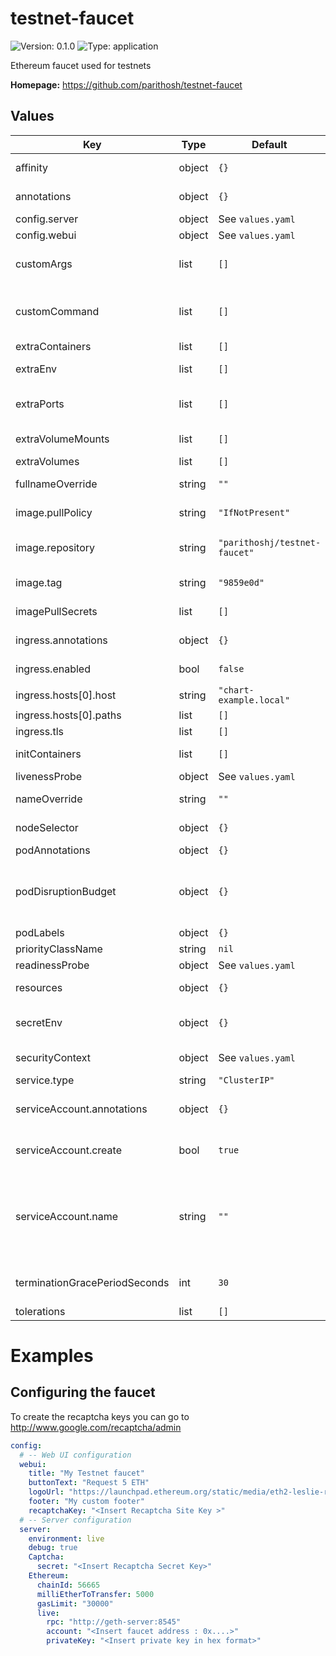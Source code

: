 
# testnet-faucet

![Version: 0.1.0](https://img.shields.io/badge/Version-0.1.0-informational?style=flat-square) ![Type: application](https://img.shields.io/badge/Type-application-informational?style=flat-square)

Ethereum faucet used for testnets

**Homepage:** <https://github.com/parithosh/testnet-faucet>

## Values

| Key | Type | Default | Description |
|-----|------|---------|-------------|
| affinity | object | `{}` | Affinity configuration for pods |
| annotations | object | `{}` | Annotations for the Deployment |
| config.server | object | See `values.yaml` | Server configuration |
| config.webui | object | See `values.yaml` | Web UI configuration |
| customArgs | list | `[]` | Custom args for the testnet-faucet container |
| customCommand | list | `[]` | Command replacement for the testnet-faucet container |
| extraContainers | list | `[]` | Additional containers |
| extraEnv | list | `[]` | Additional env variables |
| extraPorts | list | `[]` | Additional ports. Useful when using extraContainers |
| extraVolumeMounts | list | `[]` | Additional volume mounts |
| extraVolumes | list | `[]` | Additional volumes |
| fullnameOverride | string | `""` | Overrides the chart's computed fullname |
| image.pullPolicy | string | `"IfNotPresent"` | testnet-faucet container pull policy |
| image.repository | string | `"parithoshj/testnet-faucet"` | testnet-faucet container image repository |
| image.tag | string | `"9859e0d"` | testnet-faucet container image tag |
| imagePullSecrets | list | `[]` | Image pull secrets for Docker images |
| ingress.annotations | object | `{}` | Annotations for Ingress |
| ingress.enabled | bool | `false` | Ingress resource for the HTTP API |
| ingress.hosts[0].host | string | `"chart-example.local"` |  |
| ingress.hosts[0].paths | list | `[]` |  |
| ingress.tls | list | `[]` | Ingress TLS |
| initContainers | list | `[]` | Additional init containers |
| livenessProbe | object | See `values.yaml` | Liveness probe |
| nameOverride | string | `""` | Overrides the chart's name |
| nodeSelector | object | `{}` | Node selector for pods |
| podAnnotations | object | `{}` | Pod annotations |
| podDisruptionBudget | object | `{}` | Define the PodDisruptionBudget spec If not set then a PodDisruptionBudget will not be created |
| podLabels | object | `{}` | Pod labels |
| priorityClassName | string | `nil` | Pod priority class |
| readinessProbe | object | See `values.yaml` | Readiness probe |
| resources | object | `{}` | Resource requests and limits |
| secretEnv | object | `{}` | Secret env variables injected via a created secret |
| securityContext | object | See `values.yaml` | The security context for pods |
| service.type | string | `"ClusterIP"` | Service type |
| serviceAccount.annotations | object | `{}` | Annotations to add to the service account |
| serviceAccount.create | bool | `true` | Specifies whether a service account should be created |
| serviceAccount.name | string | `""` | The name of the service account to use. If not set and create is true, a name is generated using the fullname template |
| terminationGracePeriodSeconds | int | `30` | How long to wait until the pod is forcefully terminated |
| tolerations | list | `[]` | Tolerations for pods |

# Examples

## Configuring the faucet

To create the recaptcha keys you can go to http://www.google.com/recaptcha/admin

```yaml
config:
  # -- Web UI configuration
  webui:
    title: "My Testnet faucet"
    buttonText: "Request 5 ETH"
    logoUrl: "https://launchpad.ethereum.org/static/media/eth2-leslie-rhino.243747b9.png"
    footer: "My custom footer"
    recaptchaKey: "<Insert Recaptcha Site Key >"
  # -- Server configuration
  server:
    environment: live
    debug: true
    Captcha:
      secret: "<Insert Recaptcha Secret Key>"
    Ethereum:
      chainId: 56665
      milliEtherToTransfer: 5000
      gasLimit: "30000"
      live:
        rpc: "http://geth-server:8545"
        account: "<Insert faucet address : 0x....>"
        privateKey: "<Insert private key in hex format>"
```
